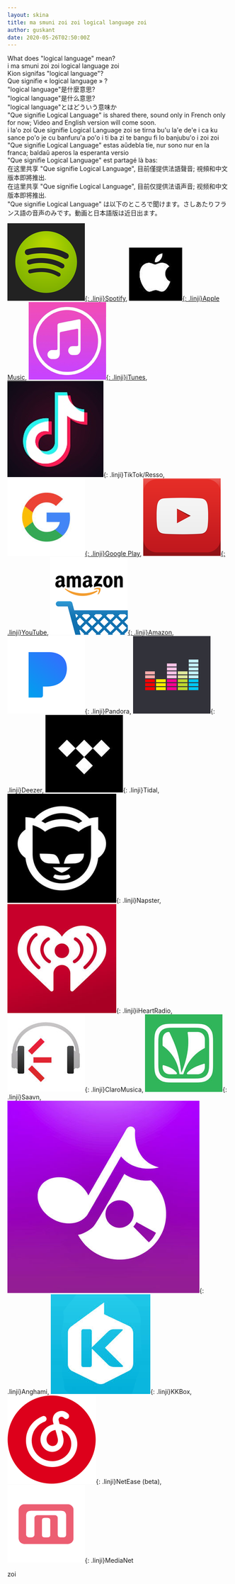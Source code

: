 ```yaml
---
layout: skina
title: ma smuni zoi zoi logical language zoi
author: guskant
date: 2020-05-26T02:50:00Z
---
```

<div lang="en">
What does "logical language" mean?
</div>
<div lang="jbo">
i ma smuni zoi zoi logical language zoi
</div>
<div lang="epo">
Kion signifas "logical language"?
</div>
<div lang="fr">
Que signifie « logical language » ?
</div>
<div lang="zh-Hant">
"logical language"是什麼意思?
</div>
<div lang="zh-Hans">
"logical language"是什么意思?
</div>
<div lang="ja">
"logical language"とはどういう意味か
</div>

<div lang="en">"Que signifie Logical Language" is shared there, sound only in French only for now; Video and English version will come soon.</div>
<div lang="jbo">i la'o zoi Que signifie Logical Language zoi se tirna bu'u la'e de'e i ca ku sance po'o je cu banfuru'a po'o i ti ba zi te bangu fi lo banjubu'o i zoi zoi</div>
<div lang="epo">"Que signifie Logical Language" estas aŭdebla tie, nur sono nur en la franca; baldaŭ aperos la esperanta versio</div>
<div lang="fr">"Que signifie Logical Language" est partagé là bas:</div>
<div lang="zh-Hant">在这里共享 "Que signifie Logical Language", 目前僅提供法語聲音; 視頻和中文版本即將推出.</div>
<div lang="zh-Hans">在這里共享 "Que signifie Logical Language", 目前仅提供法语声音; 视频和中文版本即将推出.</div>
<div lang="ja"> "Que signifie Logical Language" は以下のところで聞けます。さしあたりフランス語の音声のみです。動画と日本語版は近日出ます。</div>

[![Spotify](media/spotify.png "Spotify"){: .linji}Spotify](https://open.spotify.com/album/1GbrscfnZaWLPonjykzlsU),
[![Apple Music](media/applemusic.png "Apple Music"){: .linji}Apple Music](https://music.apple.com/us/album/que-signifie-logical-language-cours-lojban-en-fran%C3%A7ais/1515026962?uo=4&app=music&at=1001lry3&ct=dashboard),
[![iTunes](media/itunes.png "iTunes"){: .linji}iTunes](https://music.apple.com/us/album/que-signifie-logical-language-cours-lojban-en-fran%C3%A7ais/1515026962?uo=4&app=itunes&at=1001lry3&ct=dashboard),
![TikTok/Resso](media/tiktok.png "TikTok/Resso"){: .linji}TikTok/Resso,
[![Google Play](media/google.png "Google Play"){: .linji}Google Play](https://play.google.com/store/music/album/Guskant_Que_signifie_Logical_Language_cours_de_loj?id=B5c6yqakhsv6nbdajv5p425fllu),
[![YouTube](media/youtube.png "YouTube"){: .linji}YouTube](https://youtu.be/RrE8HMj3YxI),
[![Amazon](media/amazon.png "Amazon"){: .linji}Amazon](https://www.amazon.com/dp/B08945GQ1B/),
![Pandora](media/rdio.png "Pandora"){: .linji}Pandora,
![Deezer](media/deezer.png "Deezer"){: .linji}Deezer,
![Tidal](media/tidal.png "Tidal"){: .linji}Tidal,
![Napster](media/napster.png "Napster"){: .linji}Napster,
![iHeartRadio](media/iheart.png "iHeartRadio"){: .linji}iHeartRadio,
![ClaroMusica](media/imusica.png "ClaroMusica"){: .linji}ClaroMusica,
![Saavn](media/saavn.png "Saavn"){: .linji}Saavn,
![Anghami](media/anghami.png "Anghami"){: .linji}Anghami,
![KKBox](media/kkbox.png "KKBox"){: .linji}KKBox,
![NetEase (beta)](media/netease.png "NetEase (beta)"){: .linji}NetEase (beta),
![MediaNet](media/beats.png "MediaNet"){: .linji}MediaNet

<div lang="en"></div>
<div lang="jbo">zoi</div>
<div lang="epo"></div>
<div lang="fr"></div>
<div lang="zh-Hant"></div>
<div lang="zh-Hans"></div>
<div lang="ja"></div>


